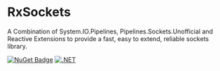 RxSockets
=========

A Combination of System.IO.Pipelines, Pipelines.Sockets.Unofficial and Reactive
Extensions to provide a fast, easy to extend, reliable sockets library.

[![NuGet Badge](https://buildstats.info/nuget/Rx.Sockets)](https://www.nuget.org/packages/Rx.Sockets/) [![.NET](https://github.com/davidnajar/RxSockets/actions/workflows/dotnet.yml/badge.svg)](https://github.com/davidnajar/RxSockets/actions/workflows/dotnet.yml)

